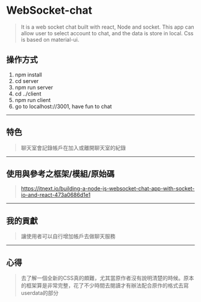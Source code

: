 # **WebSocket-chat**
>It is a web socket chat built with react, Node and socket. This app can allow user to select account to chat, and the data is store in local. Css is based on material-ui.
## **操作方式**
1. npm install
2. cd server
3. npm run server
4. cd ../client
5. npm run client
6. go to localhost://3001, have fun to chat
---
## **特色**
> 聊天室會記錄帳戶在加入或離開聊天室的紀錄
---
## **使用與參考之框架/模組/原始碼**
> https://itnext.io/building-a-node-js-websocket-chat-app-with-socket-io-and-react-473a0686d1e1
---
## **我的貢獻**
>讓使用者可以自行增加帳戶去做聊天服務
----
## **心得**
> 去了解一個全新的CSS真的頗難，尤其當原作者沒有說明清楚的時候。原本的框架算是非常完整，花了不少時間去閱讀才有辦法配合原作的格式去寫userdata的部分

